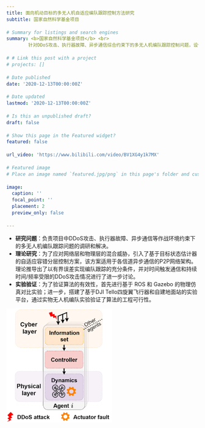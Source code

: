 ```yaml
---
title: 面向机动目标的多无人机自适应编队跟踪控制方法研究
subtitle: 国家自然科学基金项目

# Summary for listings and search engines
summary: <b>国家自然科学基金项目</b> <br> 
        针对DDoS攻击、执行器故障、异步通信综合约束下的多无人机编队跟踪控制问题，设计了分层控制策略并通过物理仿真及实物实验验证了算法的有效性及可行性

# # Link this post with a project
# projects: []

# Date published
date: '2020-12-13T00:00:00Z'

# Date updated
lastmod: '2020-12-13T00:00:00Z'

# Is this an unpublished draft?
draft: false

# Show this page in the Featured widget?
featured: false

url_video: 'https://www.bilibili.com/video/BV1XG4y1k7MX'

# Featured image
# Place an image named `featured.jpg/png` in this page's folder and customize its options here.

image:
  caption: ''
  focal_point: ''
  placement: 2
  preview_only: false

---
```

* **研究问题**：负责项目中DDoS攻击、执行器故障、异步通信等作战环境约束下的多无人机编队跟踪问题的调研和解决。
* **理论研究**：为了应对网络层和物理层的混合威胁，引入了基于目标状态估计器的自适应容错分层控制方案，该方案适用于各信道异步通信的P2P网络架构。理论推导出了以有界误差实现编队跟踪的充分条件，并对时间触发通信和持续时间/频率受限的DDoS攻击情况进行了进一步讨论。
* **实验验证**：为了验证算法的有效性，首先进行基于 ROS 和 Gazebo 的物理仿真对比实验；进一步，搭建了基于DJI Tello四旋翼飞行器和自建地面站的实验平台，通过实物无人机编队实验验证了算法的工程可行性。
<!-- [[视频]](https://www.bilibili.com/video/BV1XG4y1k7MX) -->

<img src="../post_image/DOS架构.png" width="55%" /> 